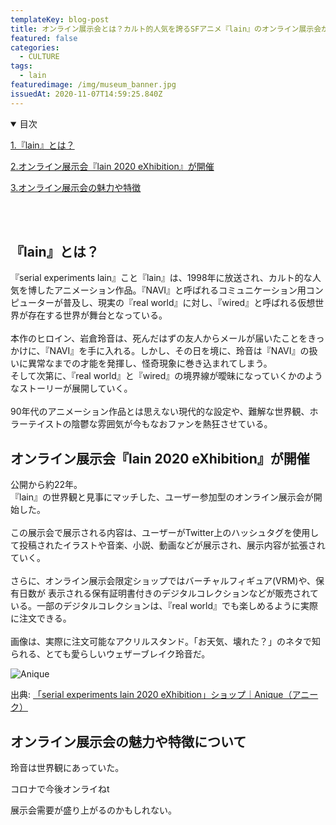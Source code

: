 ```yaml
---
templateKey: blog-post
title: オンライン展示会とは？カルト的人気を誇るSFアニメ『lain』のオンライン展示会が開催
featured: false
categories:
  - CULTURE
tags:
  - lain
featuredimage: /img/museum_banner.jpg
issuedAt: 2020-11-07T14:59:25.840Z
---
```

<details open><summary>目次</summary>

[1.『lain』とは？](#whats-lain)

[2.オンライン展示会『lain 2020 eXhibition』が開催](#lain-eXhibition)

[3.オンライン展示会の魅力や特徴](#online-eXhibition)

</details>

</br></br>

<div id="whats-lain">

## 『lain』とは？

『serial experiments lain』こと『lain』は、1998年に放送され、カルト的な人気を博したアニメーション作品。『NAVI』と呼ばれるコミュニケーション用コンピューターが普及し、現実の『real world』に対し、『wired』と呼ばれる仮想世界が存在する世界が舞台となっている。<br><br>
本作のヒロイン、岩倉玲音は、死んだはずの友人からメールが届いたことをきっかけに、『NAVI』を手に入れる。しかし、その日を境に、玲音は『NAVI』の扱いに異常なまでの才能を発揮し、怪奇現象に巻き込まれてしまう。<br>そして次第に、『real world』と『wired』の境界線が曖昧になっていくかのようなストーリーが展開していく。<br><br>90年代のアニメーション作品とは思えない現代的な設定や、難解な世界観、ホラーテイストの陰鬱な雰囲気が今もなおファンを熱狂させている。

<div id="#lain-eXhibition">

## オンライン展示会『lain 2020 eXhibition』が開催

公開から約22年。<br>『lain』の世界観と見事にマッチした、ユーザー参加型のオンライン展示会が開始した。<br><br>この展示会で展示される内容は、ユーザーがTwitter上のハッシュタグを使用して投稿されたイラストや音楽、小説、動画などが展示され、展示内容が拡張されていく。<br><br>
さらに、オンライン展示会限定ショップではバーチャルフィギュア(VRM)や、保有日数が
表示される保有証明書付きのデジタルコレクションなどが販売されている。一部のデジタルコレクションは、『real world』でも楽しめるように実際に注文できる。<br>
<br>
画像は、実際に注文可能なアクリルスタンド。「お天気、壊れた？」のネタで知られる、とても愛らしいウェザーブレイク玲音だ。

![Anique](/img/lain_stand.jpg "Anique")

出典: [「serial experiments lain 2020 eXhibition」ショップ｜Anique（アニーク）](https://lp.anique.jp/cp/lain02/)


<div id="#online-eXhibition">

## オンライン展示会の魅力や特徴について



玲音は世界観にあっていた。

コロナで今後オンライねt

展示会需要が盛り上がるのかもしれない。